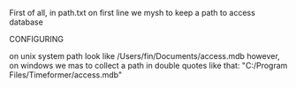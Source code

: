 First of all, in path.txt on first line we mysh to keep a path to access database

CONFIGURING

on unix system path look like /Users/fin/Documents/access.mdb
however, on windows we mas to collect a path in double quotes like that: "C:/Program Files/Timeformer/access.mdb"